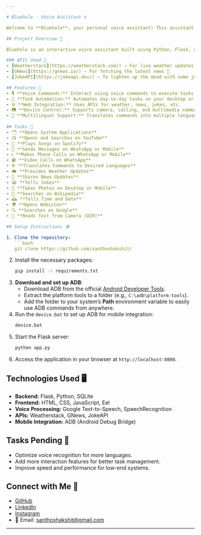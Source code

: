 ```yaml
---

# Bluehole - Voice Assistant 🌀

Welcome to **Bluehole**, your personal voice assistant! This assistant leverages various APIs and powerful tools to bring you a smooth, hands-free experience that integrates seamlessly with your system and mobile devices.

## Project Overview 🚀

Bluehole is an interactive voice assistant built using Python, Flask, and various APIs. It allows users to perform a variety of tasks like searching for information, controlling apps, interacting with devices, and much more—all through voice commands.

### APIs Used 🔗
- [Weatherstack](https://weatherstack.com/) – For live weather updates 🌦️
- [GNews](https://gnews.io/) – For fetching the latest news 📰
- [JokeAPI](https://jokeapi.dev/) – To lighten up the mood with some jokes 😂

## Features 🌟
- 🎙️ **Voice Commands:** Interact using voice commands to execute tasks effortlessly.
- 🔄 **Task Automation:** Automates day-to-day tasks on your desktop or mobile.
- 🌐 **Web Integration:** Uses APIs for weather, news, jokes, etc.
- 📷 **Device Control:** Supports camera, calling, and multimedia commands.
- 💬 **Multilingual Support:** Translates commands into multiple languages for global accessibility.
  
## Tasks 🎯
- 🗂️ **Opens System Applications**
- 📺 **Opens and Searches on YouTube**
- 🎵 **Plays Songs on Spotify**
- 💬 **Sends Messages on WhatsApp or Mobile**
- 📞 **Makes Phone Calls on WhatsApp or Mobile**
- 📹 **Video Calls on WhatsApp**
- 🌐 **Translates Commands to Desired Languages**
- 🌦️ **Provides Weather Updates**
- 📰 **Shares News Updates**
- 😂 **Tells Jokes**
- 📸 **Takes Photos on Desktop or Mobile**
- 📖 **Searches on Wikipedia**
- 🕰️ **Tells Time and Date**
- 🌍 **Opens Websites**
- 🔍 **Searches on Google**
- 📝 **Reads Text from Camera (OCR)**

## Setup Instructions 🛠️

1. Clone the repository:
   ```bash
   git clone https://github.com/santhoshakshit/
   ```
2. Install the necessary packages:
   ```bash
   pip install -r requirements.txt
   ```
3. **Download and set up ADB**:
   - Download ADB from the official [Android Developer Tools](https://developer.android.com/studio/releases/platform-tools).
   - Extract the platform tools to a folder (e.g., `C:\adb\platform-tools`).
   - Add the folder to your system’s **Path** environment variable to easily use ADB commands from anywhere.
4. Run the `device.bat` to set up ADB for mobile integration:
   ```bash
   device.bat
   ```
5. Start the Flask server:
   ```bash
   python app.py
   ```
6. Access the application in your browser at `http://localhost:8000`.

## Technologies Used 🖥️
- **Backend:** Flask, Python, SQLite
- **Frontend:** HTML, CSS, JavaScript, Eel
- **Voice Processing:** Google Text-to-Speech, SpeechRecognition
- **APIs:** Weatherstack, GNews, JokeAPI
- **Mobile Integration:** ADB (Android Debug Bridge)

## Tasks Pending 📝
- Optimize voice recognition for more languages.
- Add more interaction features for better task management.
- Improve speed and performance for low-end systems.

## Connect with Me 👥
- [GitHub](https://github.com/santhoshakshit/)
- [LinkedIn](https://www.linkedin.com/in/santosh-akshit-8a67102b6/)
- [Instagram](https://www.instagram.com/__akshh._07/)
- 📧 Email: santhoshakshit@gmail.com

---
```

